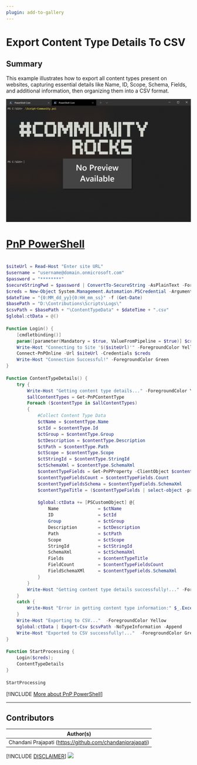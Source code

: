 ```yaml
---
plugin: add-to-gallery
---
```


# Export Content Type Details To CSV

## Summary
This example illustrates how to export all content types present on websites, capturing essential details like Name, ID, Scope, Schema, Fields, and additional information, then organizing them into a CSV format.

![Example Screenshot](assets/example.png)

# [PnP PowerShell](#tab/pnpps)

```powershell

$siteUrl = Read-Host "Enter site URL"
$username = "username@domain.onmicrosoft.com"
$password = "********"
$secureStringPwd = $password | ConvertTo-SecureString -AsPlainText -Force 
$creds = New-Object System.Management.Automation.PSCredential -ArgumentList $username, $secureStringPwd
$dateTime = "{0:MM_dd_yy}{0:HH_mm_ss}" -f (Get-Date)
$basePath = "D:\Contributions\Scripts\Logs\"
$csvPath = $basePath + "\ContentTypeData" + $dateTime + ".csv"
$global:ctData = @()

Function Login() {
    [cmdletbinding()]
    param([parameter(Mandatory = $true, ValueFromPipeline = $true)] $creds)     
    Write-Host "Connecting to Site '$($siteUrl)'" -ForegroundColor Yellow   
    Connect-PnPOnline -Url $siteUrl -Credentials $creds
    Write-Host "Connection Successful!" -ForegroundColor Green     
}

Function ContentTypeDetails() {
    try {
        Write-Host "Getting content type details..." -ForegroundColor Yellow
        $allContentTypes = Get-PnPContentType
        Foreach ($contentType in $allContentTypes)
        {
            #Collect Content Type Data
            $ctName = $contentType.Name
            $ctId = $contentType.Id
            $ctGroup = $contentType.Group  
            $ctDescription = $contentType.Description  
            $ctPath = $contentType.Path  
            $ctScope = $contentType.Scope  
            $ctStringId = $contentType.StringId  
            $ctSchemaXml = $contentType.SchemaXml  
            $contentTypeFields = Get-PnPProperty -ClientObject $contentType -Property Fields
            $contentTypeFieldsCount = $contentTypeFields.Count
            $contentTypeFieldsSchema = $contentTypeFields.SchemaXml
            $contentTypeTitle = ($contentTypeFields | select-object -property Title | foreach-object { $_.Title }) -join ','
            
            $global:ctData += [PSCustomObject] @{
                Name               = $ctName
                ID                 = $ctId
                Group              = $ctGroup
                Description        = $ctDescription
                Path               = $ctPath
                Scope              = $ctScope
                StringId           = $ctStringId
                SchemaXml          = $ctSchemaXml
                Fields             = $contentTypeTitle
                FieldCount         = $contentTypeFieldsCount
                FieldSchemaXMl     = $contentTypeFields.SchemaXml
            }
        }    
        Write-Host "Getting content type details successfully!..." -ForegroundColor Green  
    }
    catch {
        Write-Host "Error in getting content type information:" $_.Exception.Message -ForegroundColor Red                 
    }    
    Write-Host "Exporting to CSV..."  -ForegroundColor Yellow 
    $global:ctData | Export-Csv $csvPath -NoTypeInformation -Append
    Write-Host "Exported to CSV successfully!..."  -ForegroundColor Gree
}

Function StartProcessing {
    Login($creds);  
    ContentTypeDetails 
}

StartProcessing
```
[!INCLUDE [More about PnP PowerShell](../../docfx/includes/MORE-PNPPS.md)]

***
## Contributors

| Author(s) |
|-----------|
| Chandani Prajapati (https://github.com/chandaniprajapati) |


[!INCLUDE [DISCLAIMER](../../docfx/includes/DISCLAIMER.md)]
<img src="https://m365-visitor-stats.azurewebsites.net/script-samples/scripts/spo-export-content-type-details-to-csv" aria-hidden="true" />